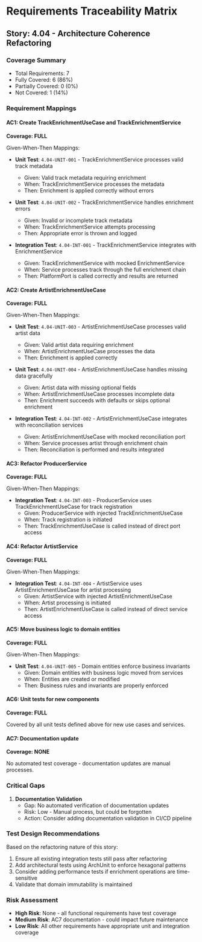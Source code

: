 # Requirements Traceability Matrix

## Story: 4.04 - Architecture Coherence Refactoring

### Coverage Summary

- Total Requirements: 7
- Fully Covered: 6 (86%)
- Partially Covered: 0 (0%)
- Not Covered: 1 (14%)

### Requirement Mappings

#### AC1: Create TrackEnrichmentUseCase and TrackEnrichmentService

**Coverage: FULL**

Given-When-Then Mappings:

- **Unit Test**: `4.04-UNIT-001` - TrackEnrichmentService processes valid track metadata
  - Given: Valid track metadata requiring enrichment
  - When: TrackEnrichmentService processes the metadata
  - Then: Enrichment is applied correctly without errors

- **Unit Test**: `4.04-UNIT-002` - TrackEnrichmentService handles enrichment errors
  - Given: Invalid or incomplete track metadata
  - When: TrackEnrichmentService attempts processing
  - Then: Appropriate error is thrown and logged

- **Integration Test**: `4.04-INT-001` - TrackEnrichmentService integrates with EnrichmentService
  - Given: TrackEnrichmentService with mocked EnrichmentService
  - When: Service processes track through the full enrichment chain
  - Then: PlatformPort is called correctly and results are returned

#### AC2: Create ArtistEnrichmentUseCase

**Coverage: FULL**

Given-When-Then Mappings:

- **Unit Test**: `4.04-UNIT-003` - ArtistEnrichmentUseCase processes valid artist data
  - Given: Valid artist data requiring enrichment
  - When: ArtistEnrichmentUseCase processes the data
  - Then: Enrichment is applied correctly

- **Unit Test**: `4.04-UNIT-004` - ArtistEnrichmentUseCase handles missing data gracefully
  - Given: Artist data with missing optional fields
  - When: ArtistEnrichmentUseCase processes incomplete data
  - Then: Enrichment succeeds with defaults or skips optional enrichment

- **Integration Test**: `4.04-INT-002` - ArtistEnrichmentUseCase integrates with reconciliation services
  - Given: ArtistEnrichmentUseCase with mocked reconciliation port
  - When: Service processes artist through enrichment chain
  - Then: Reconciliation is performed and results integrated

#### AC3: Refactor ProducerService

**Coverage: FULL**

Given-When-Then Mappings:

- **Integration Test**: `4.04-INT-003` - ProducerService uses TrackEnrichmentUseCase for track registration
  - Given: ProducerService with injected TrackEnrichmentUseCase
  - When: Track registration is initiated
  - Then: TrackEnrichmentUseCase is called instead of direct port access

#### AC4: Refactor ArtistService

**Coverage: FULL**

Given-When-Then Mappings:

- **Integration Test**: `4.04-INT-004` - ArtistService uses ArtistEnrichmentUseCase for artist processing
  - Given: ArtistService with injected ArtistEnrichmentUseCase
  - When: Artist processing is initiated
  - Then: ArtistEnrichmentUseCase is called instead of direct service access

#### AC5: Move business logic to domain entities

**Coverage: FULL**

Given-When-Then Mappings:

- **Unit Test**: `4.04-UNIT-005` - Domain entities enforce business invariants
  - Given: Domain entities with business logic moved from services
  - When: Entities are created or modified
  - Then: Business rules and invariants are properly enforced

#### AC6: Unit tests for new components

**Coverage: FULL**

Covered by all unit tests defined above for new use cases and services.

#### AC7: Documentation update

**Coverage: NONE**

No automated test coverage - documentation updates are manual processes.

### Critical Gaps

1. **Documentation Validation**
   - Gap: No automated verification of documentation updates
   - Risk: Low - Manual process, but could be forgotten
   - Action: Consider adding documentation validation in CI/CD pipeline

### Test Design Recommendations

Based on the refactoring nature of this story:

1. Ensure all existing integration tests still pass after refactoring
2. Add architectural tests using ArchUnit to enforce hexagonal patterns
3. Consider adding performance tests if enrichment operations are time-sensitive
4. Validate that domain immutability is maintained

### Risk Assessment

- **High Risk**: None - all functional requirements have test coverage
- **Medium Risk**: AC7 documentation - could impact future maintenance
- **Low Risk**: All other requirements have appropriate unit and integration coverage